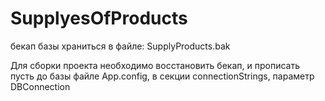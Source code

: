 # SupplyesOfProducts

бекап базы храниться в файле:
SupplyProducts.bak

Для сборки проекта необходимо восстановить бекап, и прописать пусть до базы файле App.config, в секции connectionStrings, параметр DBConnection
